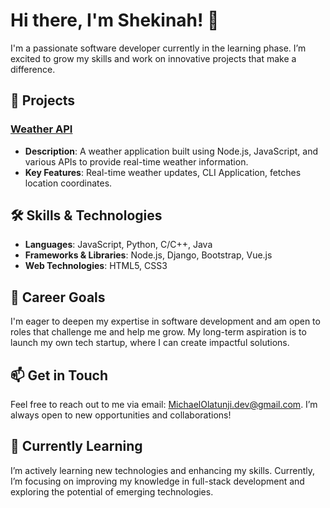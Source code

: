# Hi there, I'm Shekinah! 👋

I'm a passionate software developer currently in the learning phase. I’m excited to grow my skills and work on innovative projects that make a difference. 

## 🚀 Projects
### [Weather API](link-to-your-project)
- **Description**: A weather application built using Node.js, JavaScript, and various APIs to provide real-time weather information.
- **Key Features**: Real-time weather updates, CLI Application, fetches location coordinates.

## 🛠 Skills & Technologies
- **Languages**: JavaScript, Python, C/C++, Java
- **Frameworks & Libraries**: Node.js, Django, Bootstrap, Vue.js
- **Web Technologies**: HTML5, CSS3

## 🌟 Career Goals
I'm eager to deepen my expertise in software development and am open to roles that challenge me and help me grow. My long-term aspiration is to launch my own tech startup, where I can create impactful solutions.

## 📫 Get in Touch
Feel free to reach out to me via email: [MichaelOlatunji.dev@gmail.com](mailto:MichaelOlatunji.dev@gmail.com). I’m always open to new opportunities and collaborations!

## 🌱 Currently Learning
I’m actively learning new technologies and enhancing my skills. Currently, I’m focusing on improving my knowledge in full-stack development and exploring the potential of emerging technologies.

<!---
i-am-Shekinah/i-am-Shekinah is a ✨ special ✨ repository because its `README.md` (this file) appears on your GitHub profile.
You can click the Preview link to take a look at your changes.
--->
